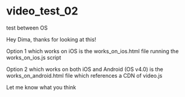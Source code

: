 # video_test_02
test between OS

Hey Dima, thanks for looking at this!

Option 1 which works on iOS is the works_on_ios.html file running the works_on_ios.js script

Option 2 which works on both iOS and Android (OS v4.0) is the works_on_android.html file which references a CDN of video.js

Let me know what you think
